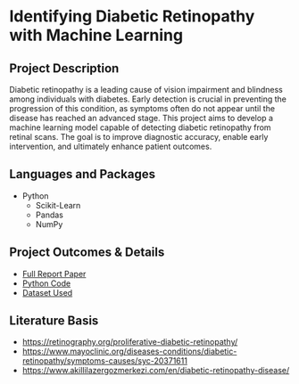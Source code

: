 # Identifying Diabetic Retinopathy with Machine Learning

## Project Description
Diabetic retinopathy is a leading cause of vision impairment and blindness among individuals with diabetes. Early detection is crucial in preventing the progression of this condition, as symptoms often do not appear until the disease has reached an advanced stage. This project aims to develop a machine learning model capable of detecting diabetic retinopathy from retinal scans. The goal is to improve diagnostic accuracy, enable early intervention, and ultimately enhance patient outcomes.

## Languages and Packages
* Python
  - Scikit-Learn
  - Pandas
  - NumPy
 
## Project Outcomes & Details 
* [Full Report Paper](https://github.com/kcurro1/Identifying-Diabetic-Retinopathy-with-Machine-Learning/blob/main/MachineLearningDRProject.py)
* [Python Code](https://github.com/kcurro1/Identifying-Diabetic-Retinopathy-with-Machine-Learning/blob/main/Machine%20Learning%20Diabetic%20Retinopathy%20Report.pdf)
* [Dataset Used](https://www.kaggle.com/competitions/diabetic-retinopathy-detection/data)

## Literature Basis

* https://retinography.org/proliferative-diabetic-retinopathy/
* https://www.mayoclinic.org/diseases-conditions/diabetic-retinopathy/symptoms-causes/syc-20371611
* https://www.akillilazergozmerkezi.com/en/diabetic-retinopathy-disease/

